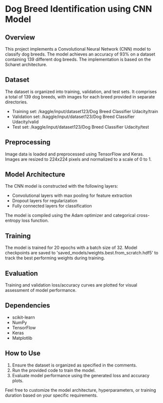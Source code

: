 # Dog Breed Identification using CNN Model

## Overview
This project implements a Convolutional Neural Network (CNN) model to classify dog breeds. The model achieves an accuracy of 93% on a dataset containing 139 different dog breeds. The implementation is based on the Scharet architecture.

## Dataset
The dataset is organized into training, validation, and test sets. It comprises a total of 139 dog breeds, with images for each breed provided in separate directories.

- Training set: /kaggle/input/dataset123/Dog Breed Classifier Udacity/train
- Validation set: /kaggle/input/dataset123/Dog Breed Classifier Udacity/valid
- Test set: /kaggle/input/dataset123/Dog Breed Classifier Udacity/test

## Preprocessing
Image data is loaded and preprocessed using TensorFlow and Keras. Images are resized to 224x224 pixels and normalized to a scale of 0 to 1.

## Model Architecture
The CNN model is constructed with the following layers:
- Convolutional layers with max pooling for feature extraction
- Dropout layers for regularization
- Fully connected layers for classification

The model is compiled using the Adam optimizer and categorical cross-entropy loss function.

## Training
The model is trained for 20 epochs with a batch size of 32. Model checkpoints are saved to 'saved_models/weights.best.from_scratch.hdf5' to track the best performing weights during training.

## Evaluation
Training and validation loss/accuracy curves are plotted for visual assessment of model performance.

## Dependencies
- scikit-learn
- NumPy
- TensorFlow
- Keras
- Matplotlib

## How to Use
1. Ensure the dataset is organized as specified in the comments.
2. Run the provided code to train the model.
3. Evaluate model performance using the generated loss and accuracy plots.

Feel free to customize the model architecture, hyperparameters, or training duration based on your specific requirements.
